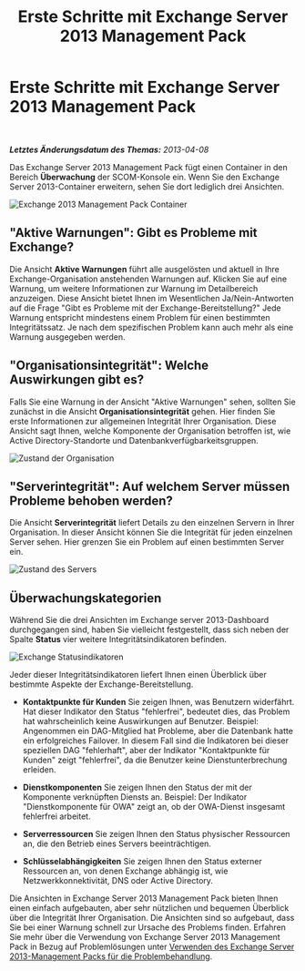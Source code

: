 ﻿---
title: Erste Schritte mit Exchange Server 2013 Management Pack
TOCTitle: Erste Schritte mit Exchange Server 2013 Management Pack
ms:assetid: 72d1609f-ab32-44d8-aa40-b1de587442d2
ms:mtpsurl: https://technet.microsoft.com/de-de/library/Dn195908(v=EXCHG.150)
ms:contentKeyID: 53181888
ms.date: 04/03/2015
mtps_version: v=EXCHG.150
ms.translationtype: HT
---

# Erste Schritte mit Exchange Server 2013 Management Pack

 

_**Letztes Änderungsdatum des Themas:**  2013-04-08_

Das Exchange Server 2013 Management Pack fügt einen Container in den Bereich **Überwachung** der SCOM-Konsole ein. Wenn Sie den Exchange Server 2013-Container erweitern, sehen Sie dort lediglich drei Ansichten.

![Exchange 2013 Management Pack Container](images/Dn195908.253b4ec5-2103-4b0c-a22e-5ebd24d08600(EXCHG.150).png "Exchange 2013 Management Pack Container")

## "Aktive Warnungen": Gibt es Probleme mit Exchange?

Die Ansicht **Aktive Warnungen** führt alle ausgelösten und aktuell in Ihre Exchange-Organisation anstehenden Warnungen auf. Klicken Sie auf eine Warnung, um weitere Informationen zur Warnung im Detailbereich anzuzeigen. Diese Ansicht bietet Ihnen im Wesentlichen Ja/Nein-Antworten auf die Frage "Gibt es Probleme mit der Exchange-Bereitstellung?" Jede Warnung entspricht mindestens einem Problem für einen bestimmten Integritätssatz. Je nach dem spezifischen Problem kann auch mehr als eine Warnung ausgegeben werden.

## "Organisationsintegrität": Welche Auswirkungen gibt es?

Falls Sie eine Warnung in der Ansicht "Aktive Warnungen" sehen, sollten Sie zunächst in die Ansicht **Organisationsintegrität** gehen. Hier finden Sie erste Informationen zur allgemeinen Integrität Ihrer Organisation. Diese Ansicht sagt Ihnen, welche Komponente der Organisation betroffen ist, wie Active Directory-Standorte und Datenbankverfügbarkeitsgruppen.

![Zustand der Organisation](images/Dn195908.603c920b-7b88-4956-87d9-09d93fa6cba3(EXCHG.150).png "Zustand der Organisation")

## "Serverintegrität": Auf welchem Server müssen Probleme behoben werden?

Die Ansicht **Serverintegrität** liefert Details zu den einzelnen Servern in Ihrer Organisation. In dieser Ansicht können Sie die Integrität für jeden einzelnen Server sehen. Hier grenzen Sie ein Problem auf einen bestimmten Server ein.

![Zustand des Servers](images/Dn195908.c863be83-fc4b-4daf-a18b-27b1aae15b1d(EXCHG.150).png "Zustand des Servers")

## Überwachungskategorien

Während Sie die drei Ansichten im Exchange server 2013-Dashboard durchgegangen sind, haben Sie vielleicht festgestellt, dass sich neben der Spalte **Status** vier weitere Integritätsindikatoren befinden.

![Exchange Statusindikatoren](images/Dn195908.dd10ed0b-abe5-41aa-8d43-b4fb10133984(EXCHG.150).png "Exchange Statusindikatoren")

Jeder dieser Integritätsindikatoren liefert Ihnen einen Überblick über bestimmte Aspekte der Exchange-Bereitstellung.

  - **Kontaktpunkte für Kunden** Sie zeigen Ihnen, was Benutzern widerfährt. Hat dieser Indikator den Status "fehlerfrei", bedeutet dies, das Problem hat wahrscheinlich keine Auswirkungen auf Benutzer. Beispiel: Angenommen ein DAG-Mitglied hat Probleme, aber die Datenbank hatte ein erfolgreiches Failover. In diesem Fall sind die Indikatoren bei dieser speziellen DAG "fehlerhaft", aber der Indikator "Kontaktpunkte für Kunden" zeigt "fehlerfrei", da die Benutzer keine Dienstunterbrechung erleiden.

  - **Dienstkomponenten** Sie zeigen Ihnen den Status der mit der Komponente verknüpften Diensts an. Beispiel: Der Indikator "Dienstkomponente für OWA" zeigt an, ob der OWA-Dienst insgesamt fehlerfrei arbeitet.

  - **Serverressourcen** Sie zeigen Ihnen den Status physischer Ressourcen an, die den Betrieb eines Servers beeinträchtigen.

  - **Schlüsselabhängigkeiten** Sie zeigen Ihnen den Status externer Ressourcen an, von denen Exchange abhängig ist, wie Netzwerkkonnektivität, DNS oder Active Directory.

Die Ansichten in Exchange Server 2013 Management Pack bieten Ihnen einen einfach aufgebauten, aber sehr nützlichen und bequemen Überblick über die Integrität Ihrer Organisation. Die Ansichten sind so aufgebaut, dass Sie bei einer Warnung schnell zur Ursache des Problems finden. Erfahren Sie mehr über die Verwendung von Exchange Server 2013 Management Pack in Bezug auf Problemlösungen unter [Verwenden des Exchange Server 2013-Management Packs für die Problembehandlung](using-the-exchange-server-2013-management-pack-for-troubleshooting.md).

